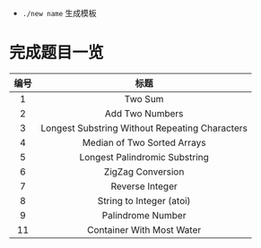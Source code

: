 * `./new name` 生成模板

# 完成题目一览

|编号|标题|
|:-:|:-:|
|1|Two Sum|
|2|Add Two Numbers|
|3|Longest Substring Without Repeating Characters|
|4|Median of Two Sorted Arrays|
|5|Longest Palindromic Substring|
|6|ZigZag Conversion|
|7|Reverse Integer|
|8|String to Integer (atoi)|
|9|Palindrome Number|
|11|Container With Most Water|